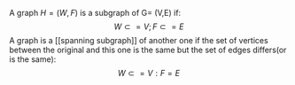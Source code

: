  A graph $H = (W,F)$ is a subgraph of G= (V,E) if: 
$$
 W \subset = V ; F \subset= E 
$$
 A graph is a [[spanning subgraph]] of another one if the set of vertices between the original and this one is the same but the set of edges differs(or is the same):
$$
 W \subset= V: F = E
$$
